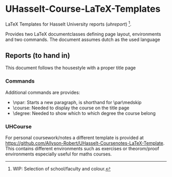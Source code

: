 # UHasselt-Course-LaTeX-Templates
LaTeX Templates for Hasselt University reports (*uhreport*) [^1].

Provides two LaTeX documentclasses defining page layout, environments and two commands.
The document assumes dutch as the used language

## Reports (to hand in)
This document follows the housestyle with a proper title page

### Commands
Additional commands are provides:

* \npar: Starts a new paragraph, is shorthand for \par\medskip
* \course: Needed to display the course on the title page
* \degree: Needed to show which to which degree the course belong

### UHCourse
For personal coursework/notes a different template is provided at https://github.com/Allyson-Robert/UHasselt-Coursenotes-LaTeX-Template. 
This contains different environments such as exercises or theorom/proof environments especially useful for maths courses.

[^1]: WIP: Selection of school/faculty and colour. 
